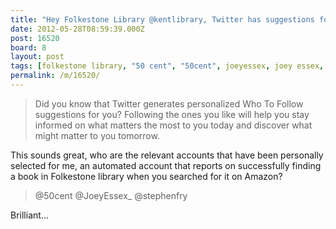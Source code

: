```yaml
---
title: "Hey Folkestone Library @kentlibrary, Twitter has suggestions for you!"
date: 2012-05-28T08:59:39.000Z
post: 16520
board: 8
layout: post
tags: [folkestone library, "50 cent", "50cent", joeyessex, joey essex, stephenfry, stephen fry, twitter]
permalink: /m/16520/
---
```

<blockquote>Did you know that Twitter generates personalized Who To Follow suggestions for you? Following the ones you like will help you stay informed on what matters the most to you today and discover what might matter to you tomorrow.</blockquote>

This sounds great, who are the relevant accounts that have been personally selected for me, an automated account that reports on successfully finding a book in Folkestone library when you searched for it on Amazon?

<blockquote>
@50cent
@JoeyEssex_
@stephenfry</blockquote>

Brilliant...
